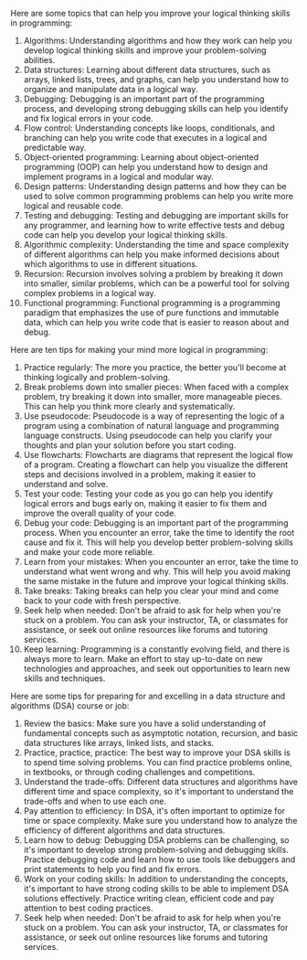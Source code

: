 Here are some topics that can help you improve your logical thinking skills in programming:

1.  Algorithms: Understanding algorithms and how they work can help you develop logical thinking skills and improve your problem-solving abilities.
2.  Data structures: Learning about different data structures, such as arrays, linked lists, trees, and graphs, can help you understand how to organize and manipulate data in a logical way.
3.  Debugging: Debugging is an important part of the programming process, and developing strong debugging skills can help you identify and fix logical errors in your code.
4.  Flow control: Understanding concepts like loops, conditionals, and branching can help you write code that executes in a logical and predictable way.
5.  Object-oriented programming: Learning about object-oriented programming (OOP) can help you understand how to design and implement programs in a logical and modular way.
6.  Design patterns: Understanding design patterns and how they can be used to solve common programming problems can help you write more logical and reusable code.
7.  Testing and debugging: Testing and debugging are important skills for any programmer, and learning how to write effective tests and debug code can help you develop your logical thinking skills.
8.  Algorithmic complexity: Understanding the time and space complexity of different algorithms can help you make informed decisions about which algorithms to use in different situations.
9.  Recursion: Recursion involves solving a problem by breaking it down into smaller, similar problems, which can be a powerful tool for solving complex problems in a logical way.
10. Functional programming: Functional programming is a programming paradigm that emphasizes the use of pure functions and immutable data, which can help you write code that is easier to reason about and debug.

Here are ten tips for making your mind more logical in programming:

1.  Practice regularly: The more you practice, the better you'll become at thinking logically and problem-solving.
2.  Break problems down into smaller pieces: When faced with a complex problem, try breaking it down into smaller, more manageable pieces. This can help you think more clearly and systematically.
3.  Use pseudocode: Pseudocode is a way of representing the logic of a program using a combination of natural language and programming language constructs. Using pseudocode can help you clarify your thoughts and plan your solution before you start coding.
4.  Use flowcharts: Flowcharts are diagrams that represent the logical flow of a program. Creating a flowchart can help you visualize the different steps and decisions involved in a problem, making it easier to understand and solve.
5.  Test your code: Testing your code as you go can help you identify logical errors and bugs early on, making it easier to fix them and improve the overall quality of your code.
6.  Debug your code: Debugging is an important part of the programming process. When you encounter an error, take the time to identify the root cause and fix it. This will help you develop better problem-solving skills and make your code more reliable.
7.  Learn from your mistakes: When you encounter an error, take the time to understand what went wrong and why. This will help you avoid making the same mistake in the future and improve your logical thinking skills.
8.  Take breaks: Taking breaks can help you clear your mind and come back to your code with fresh perspective.
9.  Seek help when needed: Don't be afraid to ask for help when you're stuck on a problem. You can ask your instructor, TA, or classmates for assistance, or seek out online resources like forums and tutoring services.
10. Keep learning: Programming is a constantly evolving field, and there is always more to learn. Make an effort to stay up-to-date on new technologies and approaches, and seek out opportunities to learn new skills and techniques.

Here are some tips for preparing for and excelling in a data structure and algorithms (DSA) course or job:

1.  Review the basics: Make sure you have a solid understanding of fundamental concepts such as asymptotic notation, recursion, and basic data structures like arrays, linked lists, and stacks.
2.  Practice, practice, practice: The best way to improve your DSA skills is to spend time solving problems. You can find practice problems online, in textbooks, or through coding challenges and competitions.
3.  Understand the trade-offs: Different data structures and algorithms have different time and space complexity, so it's important to understand the trade-offs and when to use each one.
4.  Pay attention to efficiency: In DSA, it's often important to optimize for time or space complexity. Make sure you understand how to analyze the efficiency of different algorithms and data structures.
5.  Learn how to debug: Debugging DSA problems can be challenging, so it's important to develop strong problem-solving and debugging skills. Practice debugging code and learn how to use tools like debuggers and print statements to help you find and fix errors.
6.  Work on your coding skills: In addition to understanding the concepts, it's important to have strong coding skills to be able to implement DSA solutions effectively. Practice writing clean, efficient code and pay attention to best coding practices.
7.  Seek help when needed: Don't be afraid to ask for help when you're stuck on a problem. You can ask your instructor, TA, or classmates for assistance, or seek out online resources like forums and tutoring services.
